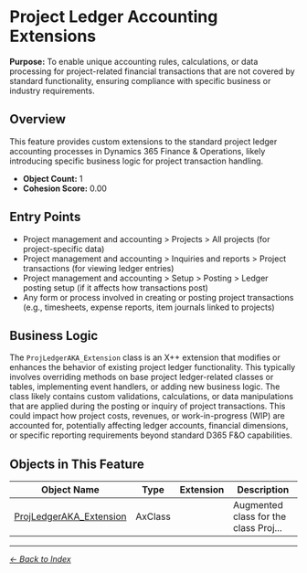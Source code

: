 # Project Ledger Accounting Extensions

**Purpose:** To enable unique accounting rules, calculations, or data processing for project-related financial transactions that are not covered by standard functionality, ensuring compliance with specific business or industry requirements.

## Overview

This feature provides custom extensions to the standard project ledger accounting processes in Dynamics 365 Finance & Operations, likely introducing specific business logic for project transaction handling.

- **Object Count:** 1
- **Cohesion Score:** 0.00

## Entry Points

- Project management and accounting > Projects > All projects (for project-specific data)
- Project management and accounting > Inquiries and reports > Project transactions (for viewing ledger entries)
- Project management and accounting > Setup > Posting > Ledger posting setup (if it affects how transactions post)
- Any form or process involved in creating or posting project transactions (e.g., timesheets, expense reports, item journals linked to projects)

## Business Logic

The `ProjLedgerAKA_Extension` class is an X++ extension that modifies or enhances the behavior of existing project ledger functionality. This typically involves overriding methods on base project ledger-related classes or tables, implementing event handlers, or adding new business logic. The class likely contains custom validations, calculations, or data manipulations that are applied during the posting or inquiry of project transactions. This could impact how project costs, revenues, or work-in-progress (WIP) are accounted for, potentially affecting ledger accounts, financial dimensions, or specific reporting requirements beyond standard D365 F&O capabilities.

## Objects in This Feature

| Object Name | Type | Extension | Description |
|-------------|------|-----------|-------------|
| [ProjLedgerAKA_Extension](Objects/ProjLedgerAKA_Extension.md) | AxClass |  | <summary> Augmented class for the class <c>Proj... |

---

*[← Back to Index](../../index.md)*
